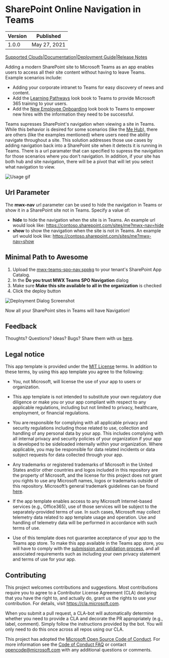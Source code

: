 # SharePoint Online Navigation in Teams

Version|Published
-|-
1.0.0 | May 27, 2021 


[Supported Clouds](https://github.com/microsoft/mwe-teams-spo-nav/wiki/Supported-Clouds)|[Documentation](https://github.com/microsoft/mwe-teams-spo-nav/wiki)|[Deployment Guide](https://github.com/microsoft/mwe-teams-spo-nav/wiki/Deployment-Guide)|[Release Notes](https://github.com/microsoft/mwe-teams-spo-nav/wiki/Release-Notes)


Adding a modern SharePoint site to Microsoft Teams as an app enables users to access all their site content without having to leave Teams. Example scenarios include:
* Adding your corporate intranet to Teams for easy discovery of news and content.
* Add the [Learning Pathways](https://aka.ms/learningpathways) look book to Teams to provide Microsoft 365 training to your users.
* Add the [New Employee Onboarding](https://docs.microsoft.com/en-us/sharepoint/provision-neo-hub) look book to Teams to empower new hires with the information they need to be successful.

Teams supresses SharePoint's navigation when viewing a site in Teams. While this behavior is desired for some scenarios (like the [Me Hub](https://aka.ms/me-hub)), there are others (like the examples mentioned) where users need the ability navigate throughout a site.  This solution addresses those use cases by adding navigation back into a SharePoint site when it detects it is running in Teams.  There is a url paramater that can specified to supress the navigation for those scenarios where you don't navigation. In addition, if your site has both hub and site navigation, there will be a pivot that will let you select what navigation to view.

![Usage gif](https://github.com/microsoft/mwx-teams-spo-nav/wiki/assets/teams-spo-nav.gif)

## Url Parameter
The **mwx-nav** url parameter can be used to hide the navigation in Teams or show it in a SharePoint site not in Teams.  Specify a value of:
* **hide** to hide the navigation when the site is in Teams.  An example url would look like: https://contoso.sharepoint.com/sites/me?mwx-nav=hide
* **show** to show the navigation when the site is not in Teams.  An example url would look like: https://contoso.sharepoint.com/sites/me?mwx-nav=show

## Minimal Path to Awesome
1. Upload the [mwx-teams-spo-nav.sppkg](./solution/mwx-teams-spo-nav.sppkg) to your tenant's SharePoint App Catalog.
1. In the **Do you trust MWX Teams SPO Navigation** dialog
  1. Make sure **Make this site available to all in the organization** is checked
  1. Click the deploy button

![Deployment Dialog Screenshot](https://github.com/microsoft/mwx-teams-spo-nav/wiki/assets/spo-deploy-dialog.png)

Now all your SharePoint sites in Teams will have Navigation!

## Feedback

Thoughts? Questions? Ideas? Bugs? Share them with us [here](https://github.com/OfficeDev/microsoft-teams-company-communicator-app/issues/new).

## Legal notice

This app template is provided under the [MIT License](https://github.com/OfficeDev/microsoft-teams-company-communicator-app/blob/master/LICENSE) terms.  In addition to these terms, by using this app template you agree to the following:

- You, not Microsoft, will license the use of your app to users or organization. 

- This app template is not intended to substitute your own regulatory due diligence or make you or your app compliant with respect to any applicable regulations, including but not limited to privacy, healthcare, employment, or financial regulations.

- You are responsible for complying with all applicable privacy and security regulations including those related to use, collection and handling of any personal data by your app. This includes complying with all internal privacy and security policies of your organization if your app is developed to be sideloaded internally within your organization. Where applicable, you may be responsible for data related incidents or data subject requests for data collected through your app.

- Any trademarks or registered trademarks of Microsoft in the United States and/or other countries and logos included in this repository are the property of Microsoft, and the license for this project does not grant you rights to use any Microsoft names, logos or trademarks outside of this repository. Microsoft’s general trademark guidelines can be found [here](https://www.microsoft.com/en-us/legal/intellectualproperty/trademarks/usage/general.aspx).

- If the app template enables access to any Microsoft Internet-based services (e.g., Office365), use of those services will be subject to the separately-provided terms of use. In such cases, Microsoft may collect telemetry data related to app template usage and operation. Use and handling of telemetry data will be performed in accordance with such terms of use.

- Use of this template does not guarantee acceptance of your app to the Teams app store. To make this app available in the Teams app store, you will have to comply with the [submission and validation process](https://docs.microsoft.com/en-us/microsoftteams/platform/concepts/deploy-and-publish/appsource/publish), and all associated requirements such as including your own privacy statement and terms of use for your app.

## Contributing

This project welcomes contributions and suggestions.  Most contributions require you to agree to a
Contributor License Agreement (CLA) declaring that you have the right to, and actually do, grant us
the rights to use your contribution. For details, visit https://cla.microsoft.com.

When you submit a pull request, a CLA-bot will automatically determine whether you need to provide
a CLA and decorate the PR appropriately (e.g., label, comment). Simply follow the instructions
provided by the bot. You will only need to do this once across all repos using our CLA.

This project has adopted the [Microsoft Open Source Code of Conduct](https://opensource.microsoft.com/codeofconduct/).
For more information see the [Code of Conduct FAQ](https://opensource.microsoft.com/codeofconduct/faq/) or
contact [opencode@microsoft.com](mailto:opencode@microsoft.com) with any additional questions or comments.